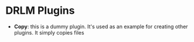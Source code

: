 # DRLM Plugins

- **Copy**: this is a dummy plugin. It's used as an example for creating other plugins. It simply copies files
